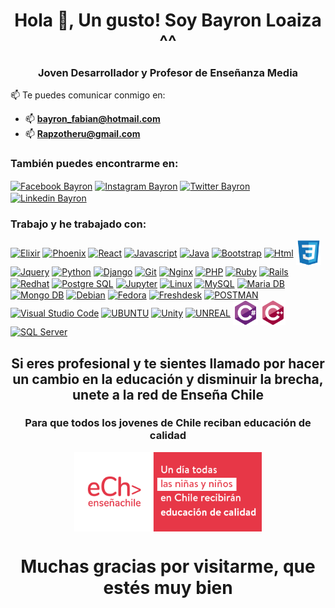 <h1 align="center">Hola 👋, Un gusto! Soy Bayron Loaiza ^^ </h1>
<h3 align="center">Joven Desarrollador y Profesor de Enseñanza Media </h3>

📫 Te puedes comunicar conmigo en:
- 📫 **bayron_fabian@hotmail.com**
- 📫 **Rapzotheru@gmail.com**

<h3 align="left">También puedes encontrarme en:</h3>
<p align="left">
  <a href="https://www.facebook.com/fvrby/" target="blank"><img align="center" src="https://cdn.jsdelivr.net/npm/simple-icons@4.2.0/icons/facebook.svg" 
                                                                alt="Facebook Bayron" height="40" width="40" /></a> <!-- Facebook -->
  <a href="https://www.instagram.com/fvrby.s/" target="blank"><img align="center" src="https://cdn.jsdelivr.net/npm/simple-icons@4.2.0/icons/instagram.svg" 
                                                                alt="Instagram Bayron" height="40" width="40" /></a> <!-- Instagram -->                              
  <a href="https://twitter.com/fvrbyloaiza" target="blank"><img align="center" src="https://cdn.jsdelivr.net/npm/simple-icons@3.0.1/icons/twitter.svg" 
                                                                alt="Twitter Bayron" height="40" width="40" /></a> <!-- Twitter -->
  <a href="https://www.linkedin.com/in/bayron-loaiza-aviles-857253b3/" target="blank"><img align="center" src="https://cdn.jsdelivr.net/npm/simple-icons@4.3.0/icons/linkedin.svg" 
                                                                alt="Linkedin Bayron" height="40" width="40" /></a> <!-- Linkedin -->
<!--  <a href="https://recallsthelove.tumblr.com" target="blank"><img align="center" src="https://cdn.jsdelivr.net/npm/simple-icons@4.3.0/icons/tumblr.svg" 
                                                                alt="Tumblr Bayron" height="40" width="40" /></a> <!-- Tumblr -->
</p>

<h3 align="left">Trabajo y he trabajado con:</h3>
<p align="left">
  <a href="https://elixir-lang.org" target="blank"><img align="center" src="https://www.vectorlogo.zone/logos/elixir-lang/elixir-lang-icon.svg" 
                                                                alt="Elixir" height="40" width="40" /></a> <!-- Elixir -->
 <a href="https://www.phoenixframework.org" target="blank"><img align="center" src="https://github.com/leungwensen/svg-icon/blob/master/dist/svg/logos/phoenix.svg" 
                                                                alt="Phoenix" height="40" width="40" /></a> <!-- Phoenix --> 
 <a href="https://es.reactjs.org" target="blank"><img align="center" src="https://www.vectorlogo.zone/logos/reactjs/reactjs-icon.svg" 
                                                                alt="React" height="40" width="40" /></a> <!-- React --> 
 <a href="https://www.javascript.com" target="blank"><img align="center" src="https://www.vectorlogo.zone/logos/javascript/javascript-icon.svg" 
                                                                alt="Javascript" height="40" width="40" /></a> <!-- Javascript --> 
 <a href="https://www.java.com/es/" target="blank"><img align="center" src="https://www.vectorlogo.zone/logos/java/java-icon.svg" 
                                                                alt="Java" height="40" width="40" /></a> <!-- Java --> 
 <a href="https://getbootstrap.com" target="blank"><img align="center" src="https://www.vectorlogo.zone/logos/getbootstrap/getbootstrap-icon.svg" 
                                                                alt="Bootstrap" height="40" width="40" /></a> <!-- Bootstrap--> 
 <a href="https://www.w3.org" target="blank"><img align="center" src="https://www.vectorlogo.zone/logos/w3_html5/w3_html5-icon.svg" 
                                                                alt="Html" height="40" width="40" /></a> <!-- html --> 
 <a href="https://www.w3.org/TR/css-page-3/" target="blank"><img align="center" src="https://github.com/devicons/devicon/blob/master/icons/css3/css3-original.svg" 
                                                                alt="CSS" height="40" width="40" /></a> <!-- CSS --> 
 <a href="https://jquery.com" target="blank"><img align="center" src="https://www.vectorlogo.zone/logos/jquery/jquery-icon.svg" 
                                                                alt="Jquery" height="40" width="40" /></a> <!-- Jquery --> 
 <a href="https://www.python.org" target="blank"><img align="center" src="https://www.vectorlogo.zone/logos/python/python-icon.svg" 
                                                                alt="Python" height="40" width="40" /></a> <!-- Python --> 
 <a href="https://www.djangoproject.com" target="blank"><img align="center" src="https://www.vectorlogo.zone/logos/djangoproject/djangoproject-icon.svg" 
                                                                alt="Django" height="40" width="40" /></a> <!-- Django --> 
 <a href="https://git-scm.com" target="blank"><img align="center" src="https://www.vectorlogo.zone/logos/git-scm/git-scm-icon.svg" 
                                                                alt="Git" height="40" width="40" /></a> <!-- Git --> 
  <a href="https://www.nginx.com" target="blank"><img align="center" src="https://www.vectorlogo.zone/logos/nginx/nginx-icon.svg" 
                                                                alt="Nginx" height="40" width="40" /></a> <!-- Nginx --> 
  <a href="https://www.php.net" target="blank"><img align="center" src="https://www.vectorlogo.zone/logos/php/php-icon.svg" 
                                                                alt="PHP" height="40" width="40" /></a> <!-- PHP --> 
  <a href="https://www.ruby-lang.org/es/" target="blank"><img align="center" src="https://www.vectorlogo.zone/logos/ruby-lang/ruby-lang-icon.svg" 
                                                                alt="Ruby" height="40" width="40" /></a> <!-- Ruby--> 
  <a href="https://rubyonrails.org" target="blank"><img align="center" src="https://github.com/leungwensen/svg-icon/blob/master/dist/svg/logos/rails.svg" 
                                                                alt="Rails" height="40" width="40" /></a> <!-- Rails --> 
  <a href="https://www.redhat.com/es" target="blank"><img align="center" src="https://www.vectorlogo.zone/logos/redhat/redhat-icon.svg" 
                                                                alt="Redhat" height="40" width="40" /></a> <!-- Redhat --> 
  <a href="https://www.postgresql.org" target="blank"><img align="center" src="https://www.vectorlogo.zone/logos/postgresql/postgresql-icon.svg" 
                                                                alt="Postgre SQL" height="40" width="40" /></a> <!-- PostgreSQL --> 
  <a href="https://jupyter.org" target="blank"><img align="center" src="https://www.vectorlogo.zone/logos/jupyter/jupyter-icon.svg" 
                                                                alt="Jupyter" height="40" width="40" /></a> <!-- Jupyter --> 
  <a href="https://getgnulinux.org/es/" target="blank"><img align="center" src="https://www.vectorlogo.zone/logos/linux/linux-icon.svg" 
                                                                alt="Linux" height="40" width="40" /></a> <!-- Linux --> 
  <a href="https://www.mysql.com" target="blank"><img align="center" src="https://github.com/leungwensen/svg-icon/blob/master/dist/svg/logos/mysql.svg" 
                                                                alt="MySQL" height="40" width="40" /></a> <!-- MySQL --> 
  <a href="https://mariadb.org" target="blank"><img align="center" src="https://www.vectorlogo.zone/logos/mariadb/mariadb-icon.svg" 
                                                                alt="Maria DB" height="40" width="40" /></a> <!-- mariadb --> 
  <a href="https://www.mongodb.com/es" target="blank"><img align="center" src="https://www.vectorlogo.zone/logos/mongodb/mongodb-icon.svg" 
                                                                alt="Mongo DB" height="40" width="40" /></a> <!-- mongoDB --> 
  <a href="https://www.debian.org/index.es.html" target="blank"><img align="center" src="https://www.vectorlogo.zone/logos/debian/debian-icon.svg" 
                                                                alt="Debian" height="40" width="40" /></a> <!-- Debian --> 
  <a href="https://getfedora.org/es/" target="blank"><img align="center" src="https://www.vectorlogo.zone/logos/getfedora/getfedora-icon.svg" 
                                                                alt="Fedora" height="40" width="40" /></a> <!-- Fedora --> 
  <a href="https://freshdesk.com" target="blank"><img align="center" src="https://www.vectorlogo.zone/logos/freshdesk/freshdesk-icon.svg" 
                                                                alt="Freshdesk" height="40" width="40" /></a> <!-- freshdesk --> 
  <a href="https://www.postman.com" target="blank"><img align="center" src="https://www.vectorlogo.zone/logos/getpostman/getpostman-icon.svg" 
                                                                alt="POSTMAN" height="40" width="40" /></a> <!-- POSTMAN --> 
  <a href="https://code.visualstudio.com" target="blank"><img align="center" src="https://www.vectorlogo.zone/logos/visualstudio_code/visualstudio_code-icon.svg" 
                                                                alt="Visual Studio Code" height="40" width="40" /></a> <!-- Visualstudio --> 
  <a href="https://ubuntu.com" target="blank"><img align="center" src="https://www.vectorlogo.zone/logos/ubuntu/ubuntu-icon.svg" 
                                                                alt="UBUNTU" height="40" width="40" /></a> <!-- UBUNTU --> 
  <a href="https://unity.com/es" target="blank"><img align="center" src="https://www.vectorlogo.zone/logos/unity3d/unity3d-icon.svg" 
                                                                alt="Unity" height="40" width="40" /></a> <!-- UNITY --> 
  <a href="https://www.unrealengine.com/en-US/" target="blank"><img align="center" src="https://cdn.jsdelivr.net/npm/simple-icons@4.3.0/icons/unrealengine.svg" 
                                                                alt="UNREAL" height="40" width="40" /></a> <!-- UNREAL --> 
  <a href="https://docs.microsoft.com/en-us/dotnet/csharp/" target="blank"><img align="center" src="https://github.com/devicons/devicon/blob/master/icons/csharp/csharp-original.svg" 
                                                                alt="C SHARP" height="40" width="40" /></a> <!-- C SHARP --> 
  <a href="https://docs.microsoft.com/en-us/dotnet/" target="blank"><img align="center" src="https://github.com/devicons/devicon/blob/master/icons/cplusplus/cplusplus-original.svg" 
                                                                alt="C++" height="40" width="40" /></a> <!-- C ++ --> 
  <a href="https://www.microsoft.com/" target="blank"><img align="center" src="https://www.svgrepo.com/show/303229/microsoft-sql-server-logo.svg" 
                                                                alt="SQL Server" height="40" width="40" /></a> <!-- SQL Server --> 
</p>

<h2 align="Center">Si eres profesional y te sientes llamado por hacer un cambio en la educación y disminuir la brecha, unete a la red de Enseña Chile</h2>
<h3 align="Center">Para que todos los jovenes de Chile reciban educación de calidad</h3>

<p align="Center">
  <a href="http://www.ensenachile.cl/colegios" target="blank"><img align="center" src="Img/logo.gif"
                                                                 alt="Enseña Chile" width="300px" /></a> <!-- Enseña Chile --> 
</p>
<h1 align="Center">Muchas gracias por visitarme, que estés muy bien</h1>


<!--
**fvrby/Fvrby** is a ✨ _special_ ✨ repository because its `README.md` (this file) appears on your GitHub profile.

Here are some ideas to get you started:

- 🔭 I’m currently working on ...
- 🌱 I’m currently learning ...
- 👯 I’m looking to collaborate on ...
- 🤔 I’m looking for help with ...
- 💬 Ask me about ...
- 📫 How to reach me: ...
- 😄 Pronouns: ...
- ⚡ Fun fact: ...
-->
  
